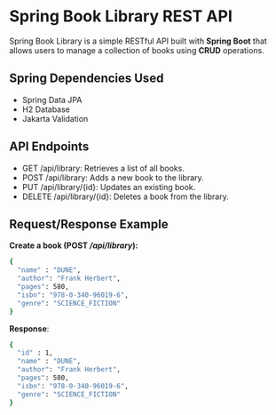 # Spring Book Library REST API
Spring Book Library is a simple RESTful API built with **Spring Boot** that allows users to manage a collection of books using **CRUD** operations.

## Spring Dependencies Used

- Spring Data JPA
- H2 Database
- Jakarta Validation

## API Endpoints
- GET /api/library: Retrieves a list of all books.
- POST /api/library: Adds a new book to the library.
- PUT /api/library/{id}: Updates an existing book.
- DELETE /api/library/{id}: Deletes a book from the library.

## Request/Response Example

**Create a book (POST */api/library*):**
```sh
{
  "name" : "DUNE",
  "author": "Frank Herbert",
  "pages": 580,
  "isbn": "978-0-340-96019-6",
  "genre": "SCIENCE_FICTION"
}
```
**Response**:
```sh
{
  "id" : 1,
  "name" : "DUNE",
  "author": "Frank Herbert",
  "pages": 580,
  "isbn": "978-0-340-96019-6",
  "genre": "SCIENCE_FICTION"
}
```
